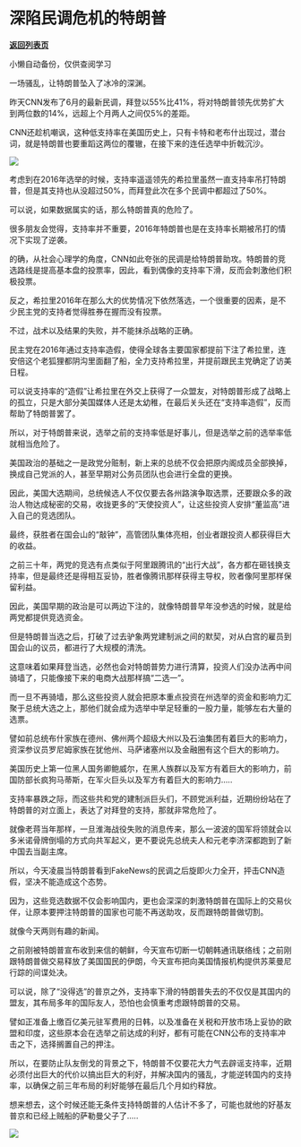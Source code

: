 # 深陷民调危机的特朗普

[**返回列表页**](/gzh/政事堂2019)

小懒自动备份，仅供查阅学习

一场骚乱，让特朗普坠入了冰冷的深渊。  

  

昨天CNN发布了6月的最新民调，拜登以55%比41%，将对特朗普领先优势扩大到两位数的14%，远超上个月两人之间仅5%的差距。  

  

CNN还趁机嘲讽，这种低支持率在美国历史上，只有卡特和老布什出现过，潜台词，就是特朗普也要重蹈这两位的覆辙，在接下来的连任选举中折戟沉沙。

  

![](https://mmbiz.qpic.cn/mmbiz_png/rxhS23yu8cN3WSr6Z1GF5TH0oKXOf9Hf0AAeQtedyVGh9MV4Cu8XxyPyR3FsAibrOqK7YZeu4pBalNN7L4mIzXg/640?wx_fmt=png)

  

考虑到在2016年选举的时候，支持率遥遥领先的希拉里虽然一直支持率吊打特朗普，但是其支持也从没超过50%，而拜登此次在多个民调中都超过了50%。

  

可以说，如果数据属实的话，那么特朗普真的危险了。

  

很多朋友会觉得，支持率并不重要，2016年特朗普也是在支持率长期被吊打的情况下实现了逆袭。

  

的确，从社会心理学的角度，CNN如此夸张的民调是给特朗普助攻。特朗普的竞选路线是提高基本盘的投票率，因此，看到偶像的支持率下滑，反而会刺激他们积极投票。

  

反之，希拉里2016年在那么大的优势情况下依然落选，一个很重要的因素，是不少民主党的支持者觉得胜券在握而没有投票。

  

不过，战术以及结果的失败，并不能抹杀战略的正确。

  

民主党在2016年通过支持率造假，使得全球各主要国家都提前下注了希拉里，连安倍这个老狐狸都阴沟里面翻了船，全力支持希拉里，并提前跟民主党确定了访美日程。  

  

可以说支持率的“造假”让希拉里在外交上获得了一众盟友，对特朗普形成了战略上的孤立，只是大部分美国媒体人还是太幼稚，在最后关头还在“支持率造假”，反而帮助了特朗普罢了。

  

所以，对于特朗普来说，选举之前的支持率低是好事儿，但是选举之前的选举率低就相当危险了。  

  

美国政治的基础之一是政党分赃制，新上来的总统不仅会把原内阁成员全部换掉，换成自己党派的人，甚至早期对公务员团队也会进行全盘的更换。  

  

因此，美国大选期间，总统候选人不仅仅要去各州路演争取选票，还要跟众多的政治人物达成秘密的交易，收拢更多的“天使投资人”，让这些投资人安排“董监高”进入自己的竞选团队。

  

最终，获胜者在国会山的“敲钟”，高管团队集体亮相，创业者跟投资人都获得巨大的收益。  

  

之前三十年，两党的竞选有点类似于阿里跟腾讯的“出行大战”，各方都在砸钱换支持率，但是最终还是得相互妥协，胜者像腾讯那样获得主导权，败者像阿里那样保留利益。

  

因此，美国早期的政治是可以两边下注的，就像特朗普早年没参选的时候，就是给两党都提供竞选资金。  

  

但是特朗普当选之后，打破了过去驴象两党建制派之间的默契，对从白宫的雇员到国会山的议员，都进行了大规模的清洗。

  

这意味着如果拜登当选，必然也会对特朗普势力进行清算，投资人们没办法再中间骑墙了，只能像接下来的电商大战那样搞“二选一”。

  

而一旦不再骑墙，那么这些投资人就会把原本重点投资在州选举的资金和影响力汇聚于总统大选之上，那他们就会成为选举中举足轻重的一股力量，能够左右大量的选票。

  

  

譬如前总统布什家族在德州、佛州两个超级大州以及石油集团有着巨大的影响力，资深参议员罗尼姆家族在犹他州、马萨诸塞州以及金融圈有这个巨大的影响力。

  

美国历史上第一位黑人国务卿鲍威尔，在黑人族群以及军方有着巨大的影响力，前国防部长疯狗马蒂斯，在军火巨头以及军方有着巨大的影响力.....

  

支持率暴跌之际，而这些共和党的建制派巨头们，不顾党派利益，近期纷纷站在了特朗普的对立面上，表达了对拜登的支持，那就非常危险了。

  

就像老蒋当年那样，一旦淮海战役失败的消息传来，那么一波波的国军将领就会以多米诺骨牌倒塌的方式向共军起义，更不要说先总统夫人和元老李济深都跑到了新中国去当副主席。

  

所以，今天凌晨当特朗普看到FakeNews的民调之后旋即火力全开，抨击CNN造假，坚决不能造成这个态势。

  

因为，这些竞选数据不仅会影响国内，更也会深深的刺激特朗普在国际上的交易伙伴，让原本要押注特朗普的国家也可能不再送助攻，反而跟特朗普做切割。

  

就像今天两则有趣的新闻。

  

之前刚被特朗普宣布收到来信的朝鲜，今天宣布切断一切朝韩通讯联络线；之前刚跟特朗普做交易释放了美国国民的伊朗，今天宣布把向美国情报机构提供苏莱曼尼行踪的间谍处决。

  

可以说，除了“没得选”的普京之外，支持率下滑的特朗普失去的不仅仅是其国内的盟友，其布局多年的国际友人，恐怕也会慎重考虑跟特朗普的交易。

  

譬如正准备上缴百亿美元驻军费用的日韩，以及准备在关税和开放市场上妥协的欧盟和印度，这些原本会在选举之前达成的利好，都有可能在CNN公布的支持率冲击之下，选择搁置自己的押注。

  

所以，在要防止队友倒戈的背景之下，特朗普不仅要花大力气去辟谣支持率，近期必须付出巨大的代价以搞出巨大的利好，并解决国内的骚乱，才能逆转国内的支持率，以确保之前三年布局的利好能够在最后几个月如约释放。

  

  

想来想去，这个时候还能无条件支持特朗普的人估计不多了，可能也就他的好基友普京和已经上贼船的萨勒曼父子了.....

  

![](https://mmbiz.qpic.cn/mmbiz_jpg/rxhS23yu8cPp0iaKAfe0ZsWfgGcY72o9Nror8TicrtnlDsqzY7y4Kum4fM3X0FMEGlbvm9HvZUiaETSnLt4DHNLbQ/640?wx_fmt=jpeg)

